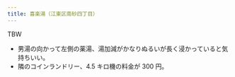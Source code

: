 ```yaml
---
title: 喜楽湯（江東区南砂四丁目）
---
```


TBW

* 男湯の向かって左側の薬湯、湯加減がかなりぬるいが長く浸かっていると気持ちいい。
* 隣のコインランドリー、4.5 キロ機の料金が 300 円。
